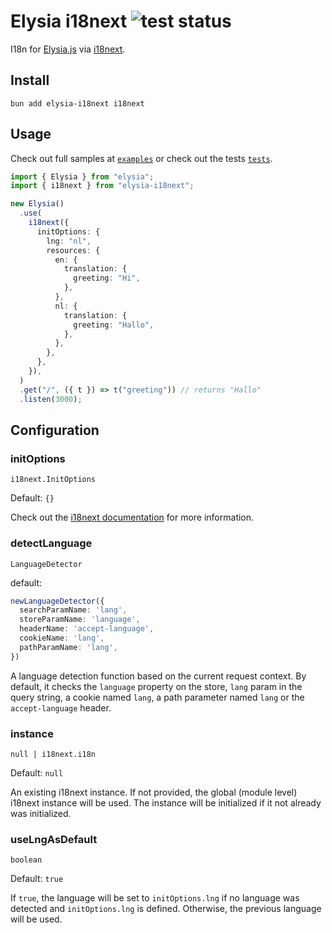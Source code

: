 Elysia i18next ![test status](https://github.com/eelkevdbos/elysia-i18next/actions/workflows/test.yml/badge.svg)
===

I18n for [Elysia.js](https://elysiajs.com/) via [i18next](https://www.i18next.com/).

Install
---

```
bun add elysia-i18next i18next
```

Usage
---

Check out full samples at [`examples`](./examples/) or check out the tests [`tests`](src/index.test.ts).

```ts
import { Elysia } from "elysia";
import { i18next } from "elysia-i18next";

new Elysia()
  .use(
    i18next({
      initOptions: {
        lng: "nl",
        resources: {
          en: {
            translation: {
              greeting: "Hi",
            },
          },
          nl: {
            translation: {
              greeting: "Hallo",
            },
          },
        },
      },
    }),
  )
  .get("/", ({ t }) => t("greeting")) // returns "Hallo"
  .listen(3000);
```

Configuration
---

### initOptions

`i18next.InitOptions`

Default: `{}`

Check out the [i18next documentation](https://www.i18next.com/overview/configuration-options) for more information.

### detectLanguage

`LanguageDetector`

default:
```ts
newLanguageDetector({
  searchParamName: 'lang',
  storeParamName: 'language',
  headerName: 'accept-language',
  cookieName: 'lang',
  pathParamName: 'lang',
})
```

A language detection function based on the current request context. By default, it checks the `language` property on the store, `lang` param in the query string, a cookie named `lang`, a path parameter named `lang` or the `accept-language` header.

### instance

`null | i18next.i18n`

Default: `null`

An existing i18next instance. If not provided, the global (module level) i18next instance will be used. The instance will be initialized if it not already was initialized.

### useLngAsDefault

`boolean`

Default: `true`

If `true`, the language will be set to `initOptions.lng` if no language was detected and `initOptions.lng` is defined. Otherwise, the previous language will be used.
